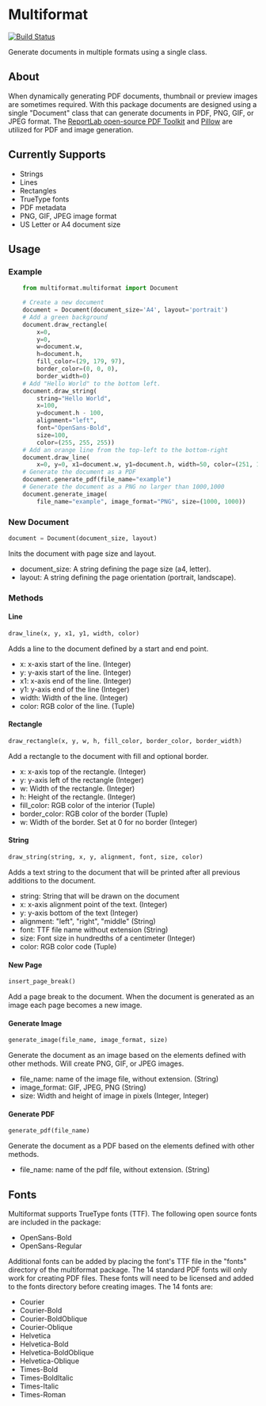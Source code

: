 # Multiformat
[![Build Status](https://travis-ci.org/AdamMoller/multiformat.svg?branch=master)](https://travis-ci.org/AdamMoller/multiformat)

Generate documents in multiple formats using a single class.

## About
When dynamically generating PDF documents, thumbnail or preview images are sometimes required. With this package documents are designed using a single "Document" class that can generate documents in PDF, PNG, GIF, or JPEG format. The [ReportLab open-source PDF Toolkit](https://bitbucket.org/rptlab/reportlab) and [Pillow](https://github.com/python-pillow/Pillow) are utilized for PDF and image generation.

## Currently Supports
- Strings
- Lines
- Rectangles
- TrueType fonts
- PDF metadata
- PNG, GIF, JPEG image format
- US Letter or A4 document size

## Usage

### Example
``` python
    from multiformat.multiformat import Document

    # Create a new document
    document = Document(document_size='A4', layout='portrait')
    # Add a green background
    document.draw_rectangle(
        x=0,
        y=0,
        w=document.w,
        h=document.h,
        fill_color=(29, 179, 97),
        border_color=(0, 0, 0),
        border_width=0)
    # Add "Hello World" to the bottom left.
    document.draw_string(
        string="Hello World",
        x=100,
        y=document.h - 100,
        alignment="left",
        font="OpenSans-Bold",
        size=100,
        color=(255, 255, 255))
    # Add an orange line from the top-left to the bottom-right
    document.draw_line(
        x=0, y=0, x1=document.w, y1=document.h, width=50, color=(251, 176, 64))
    # Generate the document as a PDF
    document.generate_pdf(file_name="example")
    # Generate the document as a PNG no larger than 1000,1000
    document.generate_image(
        file_name="example", image_format="PNG", size=(1000, 1000))
```
### New Document
``` python
document = Document(document_size, layout)
```
Inits the document with page size and layout.
- document_size: A string defining the page size (a4, letter).
- layout: A string defining the page orientation (portrait, landscape).

### Methods

#### Line
``` python
draw_line(x, y, x1, y1, width, color)
```
Adds a line to the document defined by a start and end point.
- x: x-axis start of the line. (Integer)
-  y: y-axis start of the line. (Integer)
- x1: x-axis end of the line. (Integer)
- y1: y-axis end of the line (Integer)
- width: Width of the line. (Integer)
- color: RGB color of the line. (Tuple)

#### Rectangle
``` python
draw_rectangle(x, y, w, h, fill_color, border_color, border_width)
```
Add a rectangle to the document with fill and optional border.
- x: x-axis top of the rectangle. (Integer)
- y: y-axis left of the rectangle (Integer)
- w: Width of the rectangle. (Integer)
- h: Height of the rectangle. (Integer)
- fill_color: RGB color of the interior (Tuple)
- border_color: RGB color of the border (Tuple)
- w: Width of the border. Set at 0 for no border (Integer)

#### String
``` python
draw_string(string, x, y, alignment, font, size, color)
```
Adds a text string to the document that will be printed after all previous additions to the document.
- string: String that will be drawn on the document
-  x: x-axis alignment point of the text. (Integer)
- y: y-axis bottom of the text (Integer)
- alignment: "left", "right", "middle" (String)
- font: TTF file name without extension (String)
- size: Font size in hundredths of a centimeter (Integer)
- color: RGB color code (Tuple)

#### New Page
``` python
insert_page_break()
```
Add a page break to the document. When the document is generated as an image each page becomes a new image.

#### Generate Image
``` python
generate_image(file_name, image_format, size)
```
Generate the document as an image based on the elements defined with other methods. Will create PNG, GIF, or JPEG images.
- file_name: name of the image file, without extension. (String)
- image_format: GIF, JPEG, PNG (String)
- size: Width and height of image in pixels (Integer, Integer)

#### Generate PDF
``` python
generate_pdf(file_name)
```
Generate the document as a PDF based on the elements defined with other methods.
- file_name: name of the pdf file, without extension. (String)

## Fonts
Multiformat supports TrueType fonts (TTF). The following open source fonts are included in the package:
- OpenSans-Bold
- OpenSans-Regular

Additional fonts can be added by placing the font's TTF file in the "fonts" directory of the multiformat package. The 14 standard PDF fonts will only work for creating PDF files. These fonts will need to be licensed and added to the fonts directory before creating images. The 14 fonts are:
- Courier
- Courier-Bold
- Courier-BoldOblique
- Courier-Oblique
- Helvetica
- Helvetica-Bold
- Helvetica-BoldOblique
- Helvetica-Oblique
- Times-Bold
- Times-BoldItalic
- Times-Italic
- Times-Roman
